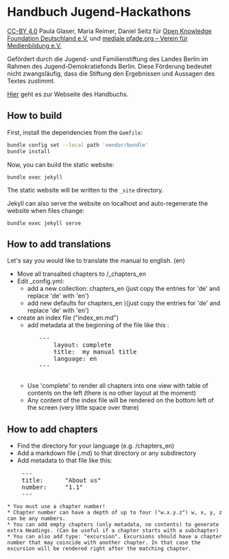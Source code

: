 # Handbuch Jugend-Hackathons
[CC-BY 4.0](https://creativecommons.org/licenses/by/4.0/) Paula Glaser, Maria Reimer, Daniel Seitz für [Open Knowledge Foundation Deutschland e.V.](http://www.okfn.de) und [mediale pfade.org – Verein für Medienbildung e.V.](http://www.medialepfade.org) 

Gefördert durch die Jugend- und Familienstiftung des Landes Berlin im Rahmen des Jugend-Demokratiefonds Berlin. Diese Förderung bedeutet nicht zwangsläufig, dass die Stiftung den Ergebnissen und Aussagen des Textes zustimmt.

[Hier](https://jugendhackt.github.io/Handbuch-Jugend-Hackathons) geht es zur Webseite des Handbuchs.

## How to build
First, install the dependencies from the `Gemfile`:
```bash
bundle config set --local path 'vendor/bundle'
bundle install
```

Now, you can build the static website:
```
bundle exec jekyll
```

The static website will be written to the `_site` directory.

Jekyll can also serve the website on localhost and auto-regenerate the website when files change:
```
bundle exec jekyll serve
```

## How to add translations

Let's say you would like to translate the manual to english. (en)

* Move all transalted chapters to /_chapters_en
* Edit _config.yml:
	* add a new collection: chapters_en (just copy the entries for 'de' and replace 'de' with 'en')
	* add new defaults for chapters_en )(just copy the entries for 'de' and replace 'de' with 'en')
* create an index file ("index_en.md")
	* add metadata at the beginning of the file like this :
	<pre>
		---
			layout: complete
			title:	my manual title
			language: en
		---
	</pre>
	* Use 'complete' to render all chapters into one view with table of contents on the left (there is no other layout at the moment)
	* Any content of the index file will be rendered on the bottom left of the screen (very little space over there)


## How to add chapters
* Find the directory for your language (e.g. /chapters_en)
* Add a markdown file (.md)  to that directory or any subdirectory
* Add metadata to that file like this:
<pre>
	---
	title: 		"About us"
	number: 	"1.1"
	---
</pre>
	* You must use a chapter number!
	* Chapter number can have a depth of up to four ("w.x.y.z") w, x, y, z can be any numbers.
	* You can add empty chapters (only metadata, no contents) to generate extra Headings. (Can be useful if a chapter starts with a subchapter)
	* You can also add type: "excursion". Excursions should have a chapter number that may coincide with another chapter. In that case the excursion will be rendered right after the matching chapter.
